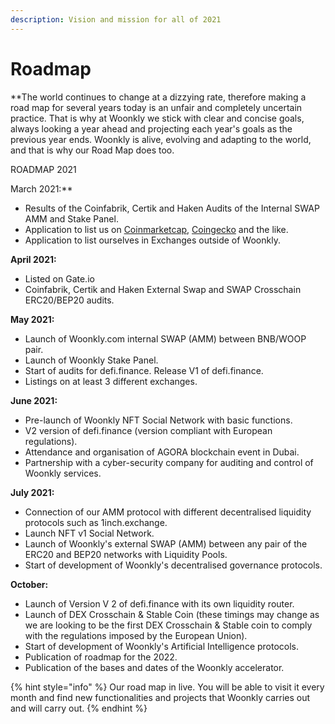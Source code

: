 ```yaml
---
description: Vision and mission for all of 2021
---
```


# Roadmap

**The world continues to change at a dizzying rate, therefore making a road map for several years today is an unfair and completely uncertain practice. That is why at Woonkly we stick with clear and concise goals, always looking a year ahead and projecting each year's goals as the previous year ends. Woonkly is alive, evolving and adapting to the world, and that is why our Road Map does too.  
  
ROADMAP 2021  
  
March 2021:**

* Results of the Coinfabrik, Certik and Haken Audits of the Internal SWAP AMM and Stake Panel.
* Application to list us on [Coinmarketcap](https://coinmarketcap.com/), [Coingecko](https://www.coingecko.com/en) and the like.
* Application to list ourselves in Exchanges outside of Woonkly.

**April 2021:**

* Listed on Gate.io
* Coinfabrik, Certik and Haken External Swap and SWAP Crosschain ERC20/BEP20 audits.

**May 2021:**

* Launch of Woonkly.com internal SWAP \(AMM\) between BNB/WOOP pair. 
* Launch of Woonkly Stake Panel. 
* Start of audits for defi.finance. Release V1 of defi.finance. 
* Listings on at least 3 different exchanges.

**June 2021:**

* Pre-launch of Woonkly NFT Social Network with basic functions.
* V2 version of defi.finance \(version compliant with European regulations\). 
* Attendance and organisation of AGORA blockchain event in Dubai.
* Partnership with a cyber-security company for auditing and control of Woonkly services.

**July 2021:**

* Connection of our AMM protocol with different decentralised liquidity protocols such as 1inch.exchange. 
* Launch NFT v1 Social Network. 
* Launch of Woonkly's external SWAP \(AMM\) between any pair of the ERC20 and BEP20 networks with Liquidity Pools. 
* Start of development of Woonkly's decentralised governance protocols.

**October:**

* Launch of Version V 2 of defi.finance with its own liquidity router.
* Launch of DEX Crosschain & Stable Coin \(these timings may change as we are looking to be the first DEX Crosschain & Stable coin to comply with the regulations imposed by the European Union\). 
* Start of development of Woonkly's Artificial Intelligence protocols.
* Publication of roadmap for the 2022. 
* Publication of the bases and dates of the Woonkly accelerator.

{% hint style="info" %}
Our road map in live. You will be able to visit it every month and find new functionalities and projects that Woonkly carries out and will carry out.
{% endhint %}



